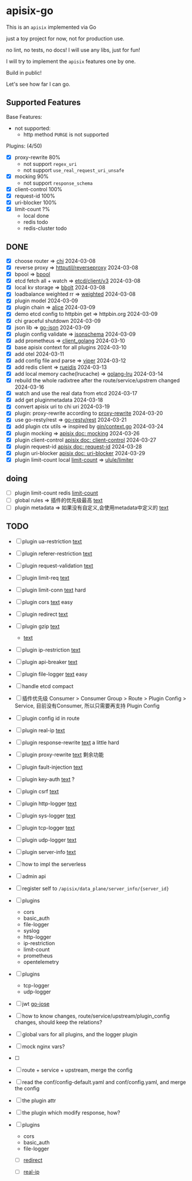 # apisix-go

This is an `apisix` implemented via Go

just a toy project for now, not for production use.

no lint, no tests, no docs! I will use any libs, just for fun!

I will try to implement the `apisix` features one by one.

Build in public!

Let's see how far I can go.

## Supported Features

Base Features:

- not supported:
  - http method `PURGE` is not supported



Plugins: (4/50)

- [x] proxy-rewrite 80%
  - not support `regex_uri`
  - not support `use_real_request_uri_unsafe`
- [x] mocking 90%
  - not support `response_schema`
- [x] client-control 100%
- [x] request-id 100%
- [x] uri-blocker 100%
- [x] limit-count ?%
  - local done
  - redis todo
  - redis-cluster todo

## DONE


- [x] choose router => [chi](https://github.com/go-chi/chi) 2024-03-08
- [x] reverse proxy => [httputil/reverseproxy](https://go.dev/src/net/http/httputil/reverseproxy.go) 2024-03-08
- [x] bpool  => [bpool](http://github.com/oxtoacart/bpool)
- [x] etcd fetch all + watch => [etcd/client/v3](https://pkg.go.dev/go.etcd.io/etcd/client/v3) 2024-03-08
- [x] local kv storage  => [bbolt](https://github.com/etcd-io/bbolt) 2024-03-08
- [x] loadbalance weighted rr => [weighted](http://github.com/smallnest/weighted) 2024-03-08
- [x] plugin model 2024-03-09
- [x] plugin chain => [alice](https://github.com/justinas/alice) 2024-03-09
- [x] demo etcd config to httpbin get => httpbin.org 2024-03-09
- [x] chi graceful shutdown 2024-03-09
- [x] json lib => [go-json](https://github.com/goccy/go-json) 2024-03-09
- [x] plugin config validate => [jsonschema](https://github.com/santhosh-tekuri/jsonschema) 2024-03-09
- [x] add prometheus => [client_golang](https://github.com/prometheus/client_golang) 2024-03-10
- [x] base apisix context for all plugins 2024-03-10
- [x] add otel 2024-03-11
- [x] add config file and parse => [viper](https://github.com/spf13/viper) 2024-03-12
- [x] add redis client => [rueidis](https://github.com/redis/rueidis) 2024-03-13
- [x] add local memory cache(lrucache) => [golang-lru](https://github.com/hashicorp/golang-lru) 2024-03-14
- [x] rebuild the whole radixtree after the route/service/upstrem changed 2024-03-16
- [x] watch and use the real data from etcd  2024-03-17
- [x] add get pluginmetadata 2024-03-18
- [x] convert apisix uri to chi uri 2024-03-19
- [x] plugin: proxy-rewrite according to  [proxy-rewrite](https://apisix.apache.org/docs/apisix/plugins/proxy-rewrite/) 2024-03-20
- [x] use go-resty/rest  => [go-resty/rest](https://github.com/go-resty/resty) 2024-03-21
- [x] add plugin ctx utils => inspired by [gin/context.go](https://github.com/gin-gonic/gin/blob/7a865dcf1dbe6ec52e074b1ddce830d278eb72cf/context.go) 2024-03-24
- [x] plugin mocking => [apisix doc: mocking](https://apisix.apache.org/zh/docs/apisix/plugins/mocking/) 2024-03-26
- [x] plugin client-control [apisix doc: client-control](https://apisix.apache.org/zh/docs/apisix/plugins/client-control/) 2024-03-27
- [x] plugin request-id [apisix doc: request-id](https://apisix.apache.org/zh/docs/apisix/plugins/request-id/) 2024-03-28
- [x] plugin uri-blocker [apisix doc: uri-blocker](https://apisix.apache.org/zh/docs/apisix/plugins/uri-blocker/) 2024-03-29
- [x] plugin limit-count local [limit-count](https://apisix.apache.org/zh/docs/apisix/plugins/limit-count/) => [ulule/limiter](https://github.com/ulule/limiter)

## doing

- [ ] plugin limit-count redis [limit-count](https://apisix.apache.org/zh/docs/apisix/plugins/limit-count/)
- [ ] global rules => 插件的优先级最高 [text](https://apisix.apache.org/zh/docs/apisix/terminology/global-rule/)
- [ ] plugin metadata => 如果没有自定义,会使用metadata中定义的 [text](https://apisix.apache.org/zh/docs/apisix/terminology/plugin-metadata/)

## TODO

- [ ] plugin ua-restriction [text](https://apisix.apache.org/zh/docs/apisix/plugins/ua-restriction/)
- [ ] plugin referer-restriction [text](https://apisix.apache.org/zh/docs/apisix/plugins/referer-restriction/)

- [ ] plugin request-validation [text](https://apisix.apache.org/zh/docs/apisix/plugins/request-validation/)

- [ ] plugin limit-req [text](https://apisix.apache.org/zh/docs/apisix/plugins/limit-req/)
- [ ] plugin limit-conn [text](https://apisix.apache.org/zh/docs/apisix/plugins/limit-conn/) hard

- [ ] plugin cors [text](https://apisix.apache.org/zh/docs/apisix/plugins/cors/) easy
- [ ] plugin redirect [text](https://apisix.apache.org/zh/docs/apisix/plugins/redirect/)
- [ ] plugin gzip [text](https://apisix.apache.org/zh/docs/apisix/plugins/gzip/)
  - [text](https://github.com/go-chi/chi/blob/master/middleware/compress.go)

- [ ] plugin ip-restriction [text](https://apisix.apache.org/zh/docs/apisix/plugins/ip-restriction/)

- [ ] plugin api-breaker [text](https://apisix.apache.org/zh/docs/apisix/plugins/api-breaker/)

- [ ] plugin file-logger [text](https://apisix.apache.org/zh/docs/apisix/plugins/file-logger/) easy
- [ ] handle etcd compact
- [ ] 插件优先级 Consumer > Consumer Group > Route > Plugin Config > Service, 目前没有Consumer, 所以只需要再支持 Plugin Config
- [ ] plugin config id in route
- [ ] plugin real-ip [text](https://apisix.apache.org/zh/docs/apisix/plugins/real-ip/)
- [ ] plugin response-rewrite [text](https://apisix.apache.org/zh/docs/apisix/plugins/response-rewrite/) a little hard
- [ ] plugin proxy-rewrite [text](https://apisix.apache.org/zh/docs/apisix/plugins/proxy-rewrite/) 剩余功能
- [ ] plugin fault-injection [text](https://apisix.apache.org/zh/docs/apisix/plugins/fault-injection/)
- [ ] plugin key-auth [text](https://apisix.apache.org/zh/docs/apisix/plugins/key-auth/) ?
- [ ] plugin csrf [text](https://apisix.apache.org/zh/docs/apisix/plugins/csrf/)
- [ ] plugin http-logger [text](https://apisix.apache.org/zh/docs/apisix/plugins/http-logger/)
- [ ] plugin sys-logger [text](https://apisix.apache.org/zh/docs/apisix/plugins/syslog/)
- [ ] plugin tcp-logger [text](https://apisix.apache.org/zh/docs/apisix/plugins/tcp-logger/)
- [ ] plugin udp-logger [text](https://apisix.apache.org/zh/docs/apisix/plugins/udp-logger/)
- [ ] plugin server-info [text](https://apisix.apache.org/zh/docs/apisix/plugins/server-info/)

- [ ] how to impl the serverless

- [ ] admin api
- [ ] register self to `/apisix/data_plane/server_info/{server_id}`
- [ ] plugins
  - cors
  - basic_auth
  - file-logger
  - syslog
  - http-logger
  - ip-restriction
  - limit-count
  - prometheus
  - opentelemetry
- [ ] plugins
  - tcp-logger
  - udp-logger
- [ ] jwt [go-jose](https://github.com/go-jose/go-jose/)
- [ ] how to know changes, route/service/upstream/plugin_config changes, should keep the relations?
- [ ] global vars for all plugins, and the logger plugin
- [ ] mock nginx vars?
- [ ]
- [ ] route + service + upstream, merge the config
- [ ] read the conf/config-default.yaml and conf/config.yaml, and merge the config
- [ ] the plugin attr
- [ ] the plugin which modify response, how?
- [ ] plugins
  - cors
  - basic_auth
  - file-logger
  - [ ] [redirect](https://apisix.apache.org/docs/apisix/plugins/redirect/)
  - [ ] [real-ip](https://apisix.apache.org/docs/apisix/plugins/real-ip/)


